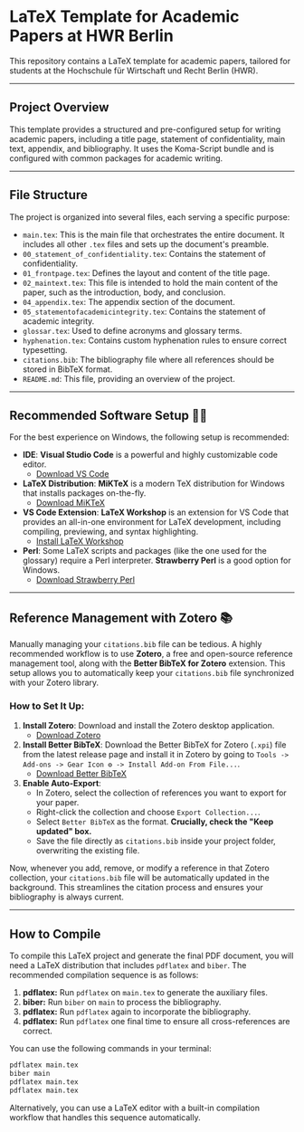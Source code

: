 # LaTeX Template for Academic Papers at HWR Berlin

This repository contains a LaTeX template for academic papers, tailored for students at the Hochschule für Wirtschaft und Recht Berlin (HWR).

-----

## Project Overview

This template provides a structured and pre-configured setup for writing academic papers, including a title page, statement of confidentiality, main text, appendix, and bibliography. It uses the Koma-Script bundle and is configured with common packages for academic writing.

-----

## File Structure

The project is organized into several files, each serving a specific purpose:

- `main.tex`: This is the main file that orchestrates the entire document. It includes all other `.tex` files and sets up the document's preamble.
- `00_statement_of_confidentiality.tex`: Contains the statement of confidentiality.
- `01_frontpage.tex`: Defines the layout and content of the title page.
- `02_maintext.tex`: This file is intended to hold the main content of the paper, such as the introduction, body, and conclusion.
- `04_appendix.tex`: The appendix section of the document.
- `05_statementofacademicintegrity.tex`: Contains the statement of academic integrity.
- `glossar.tex`: Used to define acronyms and glossary terms.
- `hyphenation.tex`: Contains custom hyphenation rules to ensure correct typesetting.
- `citations.bib`: The bibliography file where all references should be stored in BibTeX format.
- `README.md`: This file, providing an overview of the project.

-----

## Recommended Software Setup 🧑‍💻

For the best experience on Windows, the following setup is recommended:

  * **IDE**: **Visual Studio Code** is a powerful and highly customizable code editor.
      * [Download VS Code](https://code.visualstudio.com/download)
  * **LaTeX Distribution**: **MiKTeX** is a modern TeX distribution for Windows that installs packages on-the-fly.
      * [Download MiKTeX](https://miktex.org/download)
  * **VS Code Extension**: **LaTeX Workshop** is an extension for VS Code that provides an all-in-one environment for LaTeX development, including compiling, previewing, and syntax highlighting.
      * [Install LaTeX Workshop](https://marketplace.visualstudio.com/items?itemName=James-Yu.latex-workshop)
  * **Perl**: Some LaTeX scripts and packages (like the one used for the glossary) require a Perl interpreter. **Strawberry Perl** is a good option for Windows.
      * [Download Strawberry Perl](http://strawberryperl.com/)

-----

## Reference Management with Zotero 📚

Manually managing your `citations.bib` file can be tedious. A highly recommended workflow is to use **Zotero**, a free and open-source reference management tool, along with the **Better BibTeX for Zotero** extension. This setup allows you to automatically keep your `citations.bib` file synchronized with your Zotero library.

### How to Set It Up:

1.  **Install Zotero**: Download and install the Zotero desktop application.
      * [Download Zotero](https://www.zotero.org/download/)
2.  **Install Better BibTeX**: Download the Better BibTeX for Zotero (`.xpi`) file from the latest release page and install it in Zotero by going to `Tools -> Add-ons -> Gear Icon ⚙️ -> Install Add-on From File...`.
      * [Download Better BibTeX](https://github.com/retorquere/zotero-better-bibtex/releases)
3.  **Enable Auto-Export**:
      * In Zotero, select the collection of references you want to export for your paper.
      * Right-click the collection and choose `Export Collection...`.
      * Select `Better BibTeX` as the format. **Crucially, check the "Keep updated" box.**
      * Save the file directly as `citations.bib` inside your project folder, overwriting the existing file.

Now, whenever you add, remove, or modify a reference in that Zotero collection, your `citations.bib` file will be automatically updated in the background. This streamlines the citation process and ensures your bibliography is always current.

-----

## How to Compile

To compile this LaTeX project and generate the final PDF document, you will need a LaTeX distribution that includes `pdflatex` and `biber`. The recommended compilation sequence is as follows:

1.  **pdflatex:** Run `pdflatex` on `main.tex` to generate the auxiliary files.
2.  **biber:** Run `biber` on `main` to process the bibliography.
3.  **pdflatex:** Run `pdflatex` again to incorporate the bibliography.
4.  **pdflatex:** Run `pdflatex` one final time to ensure all cross-references are correct.

You can use the following commands in your terminal:

```bash
pdflatex main.tex
biber main
pdflatex main.tex
pdflatex main.tex
```

Alternatively, you can use a LaTeX editor with a built-in compilation workflow that handles this sequence automatically.
